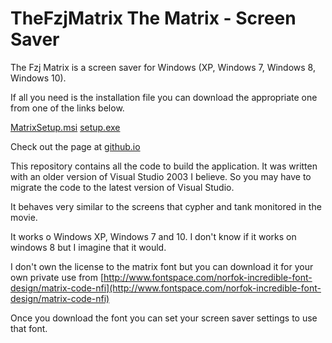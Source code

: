 # TheFzjMatrix The Matrix - Screen Saver
The Fzj Matrix is a screen saver for Windows (XP, Windows 7, Windows 8, Windows 10).

If all you need is the installation file you can download the appropriate one from one of the links below.

[MatrixSetup.msi](https://github.com/fernandozamoraj/thefzjmatrix/raw/master/MatrixSetup.msi)
[setup.exe](https://github.com/fernandozamoraj/thefzjmatrix/raw/master/setup.exe)

Check out the page at [github.io](https://fernandozamoraj.github.io/thefzjmatrix/)

This repository contains all the code to build the application.  It was written with an older version of Visual Studio 2003 I believe. So you may have to migrate the code to the latest version of Visual Studio.

It behaves very similar to the screens that cypher and tank monitored in the movie.

It works o Windows XP, Windows 7 and 10.  I don't know if it works on windows 8 but I imagine that it would.

I don't own the license to the matrix font but you can download it for your own private use from [http://www.fontspace.com/norfok-incredible-font-design/matrix-code-nfi](http://www.fontspace.com/norfok-incredible-font-design/matrix-code-nfi)

Once you download the font you can set your screen saver settings to use that font.

